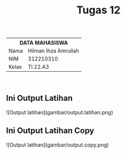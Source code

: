 <h1><p align="center"> Tugas 12</h1><br>

<table align="center">
  <tr>
    <th colspan="2">DATA MAHASISWA</th>
  </tr>
  <tr>
    <td>Nama</td>
    <td>Hilman Ihza Amrullah</td>
  </tr>
  <tr>
    <td>NIM</td>
    <td>312210310</td>
  </tr>
  <tr>
    <td>Kelas</td>
    <td>TI.22.A3</td>
  </tr>
</table>
<br>
<h2>Ini Output Latihan</h2>
![Output latihan](gambar/output.latihan.png)
<br>
<h2>Ini Output Latihan Copy</h2>
![Output latihan](gambar/output.copy.png)
